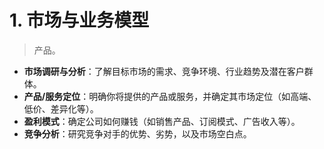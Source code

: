 # 1. 市场与业务模型

> 产品。

- **市场调研与分析**：了解目标市场的需求、竞争环境、行业趋势及潜在客户群体。
- **产品/服务定位**：明确你将提供的产品或服务，并确定其市场定位（如高端、低价、差异化等）。
- **盈利模式**：确定公司如何赚钱（如销售产品、订阅模式、广告收入等）。
- **竞争分析**：研究竞争对手的优势、劣势，以及市场空白点。
